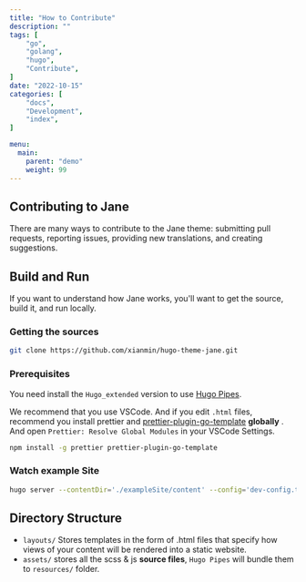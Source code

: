 ```yaml
---
title: "How to Contribute"
description: ""
tags: [
    "go",
    "golang",
    "hugo",
    "Contribute",
]
date: "2022-10-15"
categories: [
    "docs",
    "Development",
    "index",
]

menu:
  main:
    parent: "demo"
    weight: 99
---
```


## Contributing to Jane

There are many ways to contribute to the Jane theme: submitting pull requests, reporting issues, providing new translations, and creating suggestions.


## Build and Run

If you want to understand how Jane works, you'll want to get the source, build it, and run locally.

### Getting the sources

```bash
git clone https://github.com/xianmin/hugo-theme-jane.git
```

### Prerequisites

You need install the `Hugo_extended` version to use [Hugo Pipes](https://gohugo.io/hugo-pipes/).

We recommend that you use VSCode. And if you edit `.html` files, recommend you install prettier and [prettier-plugin-go-template](https://github.com/NiklasPor/prettier-plugin-go-template) **globally** . And open `Prettier: Resolve Global Modules` in your VSCode Settings.

```bash
npm install -g prettier prettier-plugin-go-template
```


### Watch example Site

```bash
hugo server --contentDir='./exampleSite/content' --config='dev-config.toml'
```


## Directory Structure

- `layouts/` Stores templates in the form of .html files that specify how views of your content will be rendered into a static website.
- `assets/` stores all the scss & js **source files**, `Hugo Pipes` will bundle them to `resources/` folder.
